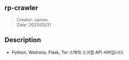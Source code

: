 ## rp-crawler
> Creator: James     
> Date: 2021/03/31

## Description
* Python, Waitress, Flask, Tor 스택의 스크랩 API 서버입니다.  